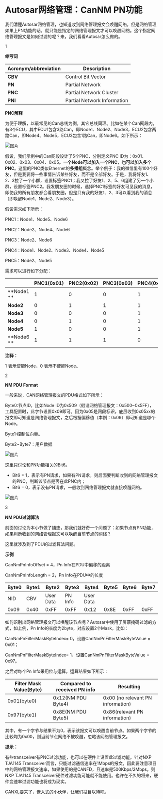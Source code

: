 # Autosar网络管理：CanNM PN功能

我们清楚Autosar网络管理，也知道收到网络管理报文会唤醒网络，但是网络管理如果上PN功能的话，就只能是指定的网络管理报文才可以唤醒网络。这个指定网络管理报文是如何过滤的呢？来，我们看看Autosar怎么做的。

1

**缩写词**



| **Acronym/abb**reviation | **Description**             |
| ------------------------ | --------------------------- |
| **CBV**                  | Control Bit Vector          |
| **PN**                   | Partial Network             |
| **PNC**                  | Partial Network Cluster     |
| **PNI**                  | Partial Network Information |

**PNC解释**

为便于理解，以最常见的Can总线为例，其它总线同理。比如在某个Can网段内，有3个ECU，其中ECU1包含3路Can，即Node1、Node2、Node3，ECU2包含两路Can，即Node4、Node5，ECU3包含1路Can，即Node6。如下所示：

![图片](https://mmbiz.qpic.cn/mmbiz_png/eEEQvxEw8vzI1TkuukBq8F1xiafagEcWPlTDz2UjibTDoXP6hH6mIgR8rP1ticvusBrWfdpYbTNKSsgqrk9koIKCA/640?wx_fmt=png&wxfrom=5&wx_lazy=1&wx_co=1)

假设，我们示例中的Can网段设计了5个PNC，分别定义PNC ID为：0x01、0x02、0x03、0x04、0x05。**一个Node可以加入一个PNC**，**也可以加入多个PNC**。这里的PNC类似Ethernet的**多播组**概念。举个例子：我的微信里有100个好友，但是我要将一些事情告诉某些好友，而不是全部好友。于是，我将好友1、2、3拉了一个小群，设置标签PNC1；我又拉了好友1、2、5、6组建了另一个小群，设置标签PNC2。我发朋友圈的时候，选择PNC1标签的好友可见我的消息，即使我的所有朋友都会看朋友圈，但是只有我的好友1、2、3可以看到我的消息（即唤醒Node1、Node2、Node3）。

假设需求如下所示：

PNC1：Node1、Node5、Node6

PNC2：Node2、Node4、Node6

PNC3：Node2、Node6

PNC4：Node1、Node2、Node3、Node4、Node5

PNC5：Node2、Node5

需求可以进行如下分配：

|            | PNC1(0x01) | PNC2(0x02) | PNC3(0x03) | PNC4(0x04) | PNC5(0x05) |
| ---------- | ---------- | ---------- | ---------- | ---------- | ---------- |
| **Node1 ** | 1          | 0          | 0          | 1          | 0          |
| **Node2**  | 0          | 1          | 1          | 1          | 1          |
| **Node3**  | 0          | 0          | 0          | 1          | 0          |
| **Node4**  | 0          | 1          | 0          | 1          | 0          |
| **Node5**  | 1          | 0          | 0          | 1          | 1          |
| **Node6 ** | 1          | 1          | 1          | 0          | 0          |

**注释：**

1 表示使能Node，0 表示不使能Node。

2

**NM PDU Format**



一般来说，CAN网络管理报文的PDU格式如下所示：

Byte0:节点ID，比如Node ID为0x509（假设网络管理报文：0x500~0x5FF），工具配置时，此字节设置0x09即可。因为0x05是网段标识，底层收到0x05xx的报文即可知道是网络管理报文，之后根据偏移值（本例：0x09）即可知道是哪个Node。

Byte1:控制位向量。

Byte2~Byte7：用户数据

![图片](https://mmbiz.qpic.cn/mmbiz_png/eEEQvxEw8vxTiciatKmWaUNQADsjjAlGIKcmXGorWZf8gKY8hv49LriaUDo4xXforxbgU4Q0vibOPRibBYbzGZAPOOQ/640?wx_fmt=png&wxfrom=5&wx_lazy=1&wx_co=1)

这里只讨论和PN功能相关的Bit6。

- Bit6 = 1，表示有PN请求，如果有PN请求，则后面要判断收到的网络管理报文的PNC，判断该节点是否在此PNC内；
- Bit6 = 0，表示没有PN请求，一般收到网络管理报文就直接唤醒网络。

![图片](https://mmbiz.qpic.cn/mmbiz_png/eEEQvxEw8vxTiciatKmWaUNQADsjjAlGIKuyiaCFvqJsNBFN9UBzec6Aaeic9Lem60UzGviceKmL9sia4F5LwgJRMicwQ/640?wx_fmt=png&wxfrom=5&wx_lazy=1&wx_co=1)

3

**NM PDU过滤算法**



前面的讨论为本小节做了铺垫，那我们就好奇一个问题了：如果节点有PN功能，如果判断收到的网络管理报文可以唤醒当前节点的网络？

这里就涉及到了PDU的过滤算法问题。

**示例**

CanNmPnInfoOffset = 4，Pn Info在PDU中偏移的距离

CanNmPnInfoLength = 2，Pn Info在PDU中的长度

| Byte0 | Byte1 | Byte2     | Byte3   | Byte4     | Byte5 | Byte6 | Byte7 |
| ----- | ----- | --------- | ------- | --------- | ----- | ----- | ----- |
| NID   | CBV   | User Data | PN Info | User Data |       |       |       |
| 0x09  | 0x40  | 0xFF      | 0xFF    | 0x12      | 0x8E  | 0xFF  | 0xFF  |

如何识别出网络管理报文可以唤醒该节点呢？Autosar中使用了屏蔽掩码过滤的方式，如上例，Pn Info的长度为2byte，对应设置2个Mask，比如：

CanNmPnFilterMaskByteIndex= 0，设置CanNmPnFilterMaskByteValue = 0x01；

CanNmPnFilterMaskByteIndex= 1，设置CanNmPnFilterMaskByteValue = 0x97。

之后对每个Pn Info采用位与运算，运算结果如下所示：

| Filter Mask Value(Byte) | Compared to received PN info | Resulting                         |
| ----------------------- | ---------------------------- | --------------------------------- |
| 0x01(byte0)             | 0x12(NM PDU Byte4)           | 0x00 (no relevant PN information) |
| 0x97(byte1)             | 0x8E(NM PDU Byte5)           | 0x86(relevant PN information)     |

其中，有一个字节与结果不为0，表示该报文可以唤醒当前节点。如果两个字节的比较均为0x00，则当前节点网络不被唤醒，忽略该网络管理报文。

**提示：**

有些transceiver有PNC过滤功能，也可以在硬件上设置此过滤功能。针对NXP TJA1145 Transceiver而言，只能过滤通信速率在1Mbps的报文，因此要注意项目中的网络管理报文速率，如果使用的是CANFD，且速率是500Kbps/2Mbps，则NXP TJA1145 Transceiver硬件过滤功能可能就不能使用。也许在不久的将来，硬件变速率过滤功能也将成为现实。

CANXL要来了，嵌入式的小伙伴，让我们拭目以待吧。